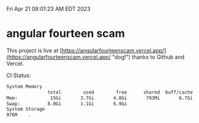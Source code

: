 Fri Apr 21 08:01:23 AM EDT 2023

# angular fourteen scam


This project is live at [https://angularfourteenscam.vercel.app/](https://angularfourteenscam.vercel.app/ "dog!") thanks to Github and Vercel.

CI Status: 

```bash
System Memory
               total        used        free      shared  buff/cache   available
Mem:            15Gi       3.7Gi       4.8Gi       793Mi       6.7Gi        10Gi
Swap:          8.0Gi       1.1Gi       6.9Gi
System Storage
976M	.
```
```bash
